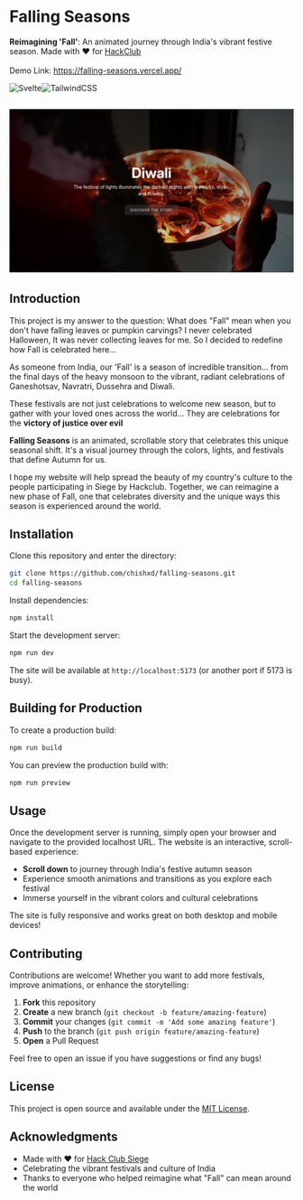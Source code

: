# Falling Seasons

**Reimagining 'Fall'**: An animated journey through India's vibrant festive season.
Made with ❤️ for [HackClub](hackclub.siege.com) <br><br>
Demo Link: https://falling-seasons.vercel.app/

![Svelte](https://img.shields.io/badge/svelte-%23f1413d.svg?style=for-the-badge&logo=svelte&logoColor=white)![TailwindCSS](https://img.shields.io/badge/tailwindcss-%2338B2AC.svg?style=for-the-badge&logo=tailwind-css&logoColor=white)

![screenshot of diwali section on website](screenshot.png)
---

## Introduction

This project is my answer to the question: What does "Fall" mean when you don't have falling leaves or pumpkin carvings? I never celebrated Halloween, It was never collecting leaves for me. So I decided to redefine how Fall is celebrated here...

As someone from India, our 'Fall' is a season of incredible transition... from the final days of the heavy monsoon to the vibrant, radiant celebrations of Ganeshotsav, Navratri, Dussehra and Diwali.

These festivals are not just celebrations to welcome new season, but to gather with your loved ones across the world... They are celebrations for the **victory of justice over evil**

**Falling Seasons** is an animated, scrollable story that celebrates this unique seasonal shift. It's a visual journey through the colors, lights, and festivals that define Autumn for us.

I hope my website will help spread the beauty of my country's culture to the people participating in Siege by Hackclub. Together, we can reimagine a new phase of Fall, one that celebrates diversity and the unique ways this season is experienced around the world.

## Installation

Clone this repository and enter the directory:

```sh
git clone https://github.com/chishxd/falling-seasons.git
cd falling-seasons
```

Install dependencies:

```sh
npm install
```

Start the development server:

```sh
npm run dev
```

The site will be available at `http://localhost:5173` (or another port if 5173 is busy).

## Building for Production

To create a production build:

```sh
npm run build
```

You can preview the production build with:

```sh
npm run preview
```

## Usage

Once the development server is running, simply open your browser and navigate to the provided localhost URL. The website is an interactive, scroll-based experience:

- **Scroll down** to journey through India's festive autumn season
- Experience smooth animations and transitions as you explore each festival
- Immerse yourself in the vibrant colors and cultural celebrations

The site is fully responsive and works great on both desktop and mobile devices!

## Contributing

Contributions are welcome! Whether you want to add more festivals, improve animations, or enhance the storytelling:

1. **Fork** this repository
2. **Create** a new branch (`git checkout -b feature/amazing-feature`)
3. **Commit** your changes (`git commit -m 'Add some amazing feature'`)
4. **Push** to the branch (`git push origin feature/amazing-feature`)
5. **Open** a Pull Request

Feel free to open an issue if you have suggestions or find any bugs!

## License

This project is open source and available under the [MIT License](LICENSE).

## Acknowledgments

- Made with ❤️ for [Hack Club Siege](https://hackclub.siege.com)
- Celebrating the vibrant festivals and culture of India
- Thanks to everyone who helped reimagine what "Fall" can mean around the world
